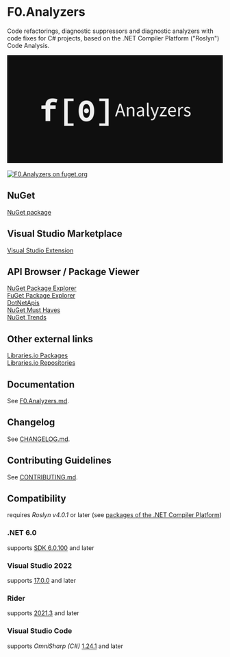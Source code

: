 # F0.Analyzers
Code refactorings, diagnostic suppressors and diagnostic analyzers with code fixes for C# projects, based on the .NET Compiler Platform ("Roslyn") Code Analysis.

![F0.Analyzers](https://raw.githubusercontent.com/Flash0ver/F0/master/Branding/GitHub/F0.Analyzers.png)

[![F0.Analyzers on fuget.org](https://www.fuget.org/packages/F0.Analyzers/badge.svg)](https://www.fuget.org/packages/F0.Analyzers)

## NuGet
[NuGet package](https://www.nuget.org/packages/F0.Analyzers/)

## Visual Studio Marketplace
[Visual Studio Extension](https://marketplace.visualstudio.com/items?itemName=Flash0Ware.F0-Analyzers-VS)

## API Browser / Package Viewer
[NuGet Package Explorer](https://nuget.info/packages/F0.Analyzers)\
[FuGet Package Explorer](https://www.fuget.org/packages/F0.Analyzers)\
[DotNetApis](http://dotnetapis.com/pkg/F0.Analyzers)\
[NuGet Must Haves](https://nugetmusthaves.com/Package/F0.Analyzers)\
[NuGet Trends](https://nugettrends.com/packages?months=12&ids=F0.Analyzers)

## Other external links
[Libraries.io Packages](https://libraries.io/nuget/F0.Analyzers)\
[Libraries.io Repositories](https://libraries.io/github/Flash0ver/F0.Analyzers)

## Documentation
See [F0.Analyzers.md](./documentation/F0.Analyzers.md).

## Changelog
See [CHANGELOG.md](./CHANGELOG.md).

## Contributing Guidelines
See [CONTRIBUTING.md](./CONTRIBUTING.md).

## Compatibility
requires _Roslyn v4.0.1_ or later (see [packages of the .NET Compiler Platform](https://github.com/dotnet/roslyn/blob/main/docs/wiki/NuGet-packages.md))
### .NET 6.0
supports [SDK 6.0.100](https://github.com/dotnet/core/blob/main/release-notes/6.0/6.0.0/6.0.0.md) and later
### Visual Studio 2022
supports [17.0.0](https://docs.microsoft.com/en-us/visualstudio/releases/2022/release-notes-v17.0) and later
### Rider
supports [2021.3](https://www.jetbrains.com/rider/whatsnew/2021-3/) and later
### Visual Studio Code
supports _OmniSharp (C#)_ [1.24.1](https://github.com/OmniSharp/omnisharp-vscode/releases/tag/v1.24.1) and later
